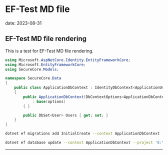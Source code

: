 # EF-Test MD file

date: 2023-08-31

## EF-Test MD file rendering

This is a test for EF-Test MD file rendering.

```csharp
using Microsoft.AspNetCore.Identity.EntityFrameworkCore;
using Microsoft.EntityFrameworkCore;
using SecureCore.Models;

namespace SecureCore.Data
{
    public class ApplicationDbContext : IdentityDbContext<ApplicationUser>
    {
        public ApplicationDbContext(DbContextOptions<ApplicationDbContext> options)
            : base(options)
        { }

        public DbSet<User> Users { get; set; }
    }
}
```

```bash
dotnet ef migrations add InitialCreate --context ApplicationDbContext --project 'E:\asm-fs\libs\SecureCore\SecureCore.csproj'
```

```bash
dotnet ef database update --context ApplicationDbContext --project 'E:\asm-fs\libs\SecureCore\SecureCore.csproj'
```

---